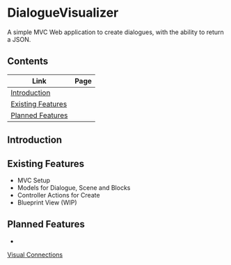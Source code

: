 # DialogueVisualizer
A simple MVC Web application to create dialogues, with the ability to return a JSON.

## Contents
| Link | Page |
|------|------|
|[Introduction](#introduction)               |      |
|[Existing Features](#existing-features)     |      |
|[Planned Features](#planned-features)       |      |

## Introduction

## Existing Features
* MVC Setup
* Models for Dialogue, Scene and Blocks
* Controller Actions for Create
* Blueprint View (WIP)

## Planned Features
* 

[Visual Connections](docs/assets/blueprint_visual_connection.png)